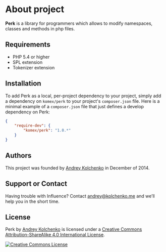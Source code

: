 About project
========

**Perk** is a library for programmers which allows to modify namespaces, classes and methods in php files.

## Requirements

* PHP 5.4 or higher
* SPL extension
* Tokenizer extension

## Installation

To add Perk as a local, per-project dependency to your project, simply add a dependency on `komex/perk` to your project's `composer.json` file.
Here is a minimal example of a `composer.json` file that just defines a develop dependency on Perk:

```json
{
    "require-dev": {
        "komex/perk": "1.0.*"
    }
}
```

## Authors

This project was founded by [Andrey Kolchenko](https://github.com/komex) in December of 2014.

## Support or Contact

Having trouble with Influence? Contact andrey@kolchenko.me and we’ll help you in the short time.

## License

<p><span xmlns:dct="http://purl.org/dc/terms/" property="dct:title">Perk</span> by <a xmlns:cc="http://creativecommons.org/ns#" href="https://github.com/komex" property="cc:attributionName" rel="cc:attributionURL">Andrey Kolchenko</a> is licensed under a <a rel="license" href="http://creativecommons.org/licenses/by-sa/4.0/">Creative Commons Attribution-ShareAlike 4.0 International License</a>.</p>
<p><a rel="license" href="http://creativecommons.org/licenses/by-sa/4.0/"><img alt="Creative Commons License" style="border-width:0" src="https://i.creativecommons.org/l/by-sa/4.0/88x31.png" /></a></p>